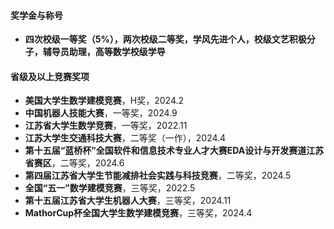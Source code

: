 #### 奖学金与称号

* <strong> 四次校级一等奖（5%），两次校级二等奖，学风先进个人，校级文艺积极分子，辅导员助理，高等数学校级学导</strong>

#### 省级及以上竞赛奖项

* <strong> 美国大学生数学建模竞赛</strong>，H奖，2024.2
* <strong> 中国机器人技能大赛</strong>，一等奖，2024.9
* <strong> 江苏省大学生数学竞赛</strong>，一等奖，2022.11
* <strong> 江苏大学生交通科技大赛</strong>，二等奖（一作），2024.4
* <strong> 第十五届“蓝桥杯”全国软件和信息技术专业人才大赛EDA设计与开发赛道江苏省赛区</strong>，二等奖，2024.6
* <strong> 第四届江苏省大学生节能减排社会实践与科技竞赛</strong>，二等奖，2024.5
* <strong> 全国“五一”数学建模竞赛</strong>，三等奖，2022.5
* <strong> 第十五届江苏省大学生机器人大赛</strong>，三等奖，2024.11
* <strong> MathorCup杯全国大学生数学建模竞赛</strong>，三等奖，2024.4



